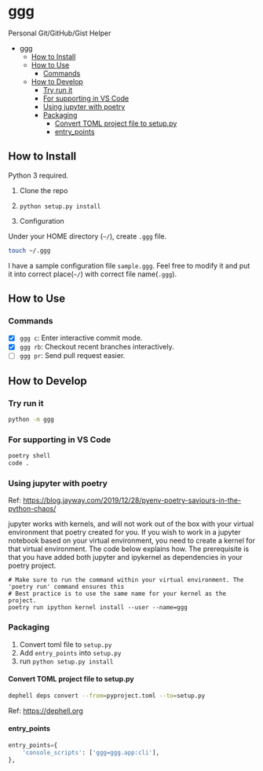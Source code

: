 # ggg

Personal Git/GitHub/Gist Helper

- [ggg](#ggg)
  - [How to Install](#how-to-install)
  - [How to Use](#how-to-use)
    - [Commands](#commands)
  - [How to Develop](#how-to-develop)
    - [Try run it](#try-run-it)
    - [For supporting in VS Code](#for-supporting-in-vs-code)
    - [Using jupyter with poetry](#using-jupyter-with-poetry)
    - [Packaging](#packaging)
      - [Convert TOML project file to setup.py](#convert-toml-project-file-to-setuppy)
      - [entry_points](#entry_points)


## How to Install

Python 3 required.

1. Clone the repo

2. `python setup.py install`

3. Configuration

Under your HOME directory (`~/`), create `.ggg` file.

```bash
touch ~/.ggg
```

I have a sample configuration file `sample.ggg`. Feel free to modify it and put it into correct place(`~/`) with correct file name(`.ggg`).

## How to Use
### Commands

- [x] `ggg c`: Enter interactive commit mode.
- [x] `ggg rb`: Checkout recent branches interactively.
- [ ] `ggg pr`: Send pull request easier.

## How to Develop

### Try run it

```bash
python -m ggg
```

### For supporting in VS Code

```bash
poetry shell
code .
```

### Using jupyter with poetry

Ref: https://blog.jayway.com/2019/12/28/pyenv-poetry-saviours-in-the-python-chaos/

jupyter works with kernels, and will not work out of the box with your virtual environment that poetry created for you. If you wish to work in a jupyter notebook based on your virtual environment, you need to create a kernel for that virtual environment. The code below explains how. The prerequisite is that you have added both jupyter and ipykernel as dependencies in your poetry project.

```shell
# Make sure to run the command within your virtual environment. The 'poetry run' command ensures this
# Best practice is to use the same name for your kernel as the project.
poetry run ipython kernel install --user --name=ggg
```

### Packaging

1. Convert toml file to `setup.py`
2. Add `entry_points` into `setup.py`
3. run `python setup.py install`

#### Convert TOML project file to setup.py

```bash
dephell deps convert --from=pyproject.toml --to=setup.py
```

Ref: https://dephell.org

#### entry_points

```python
entry_points={
    'console_scripts': ['ggg=ggg.app:cli'],
},
```
